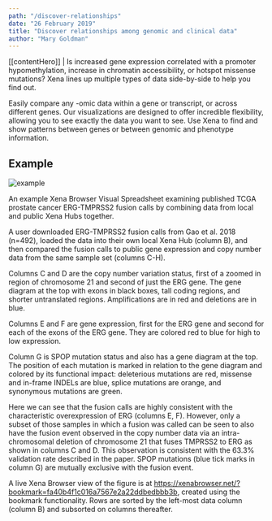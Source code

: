```yaml
---
path: "/discover-relationships"
date: "26 February 2019"
title: "Discover relationships among genomic and clinical data"
author: "Mary Goldman"
---
```


[[contentHero]]
| Is increased gene expression correlated with a promoter hypomethylation, increase in chromatin accessibility, or hotspot missense mutations? Xena lines up multiple types of data side-by-side to help you find out.

Easily compare any -omic data within a gene or transcript, or across different genes. Our visualizations are designed to offer incredible flexibility, allowing you to see exactly the data you want to see. Use Xena to find and show patterns between genes or between genomic and phenotype information.

## Example
![example](/images/discover-relationships.png)

An example Xena Browser Visual Spreadsheet examining published TCGA prostate cancer ERG-TMPRSS2 fusion calls by combining data from local and public Xena Hubs together.

A user downloaded ERG-TMPRSS2 fusion calls from Gao et al. 2018 (n=492), loaded the data into their own local Xena Hub (column B), and then compared the fusion calls to public gene expression and copy number data from the same sample set (columns C-H).

Columns C and D are the copy number variation status, first of a zoomed in region of chromosome 21 and second of just the ERG gene. The gene diagram at the top with exons in black boxes, tall coding regions, and shorter untranslated regions. Amplifications are in red and deletions are in blue.

Columns E and F are gene expression, first for the ERG gene and second for each of the exons of the ERG gene. They are colored red to blue for high to low expression.

Column G is SPOP mutation status and also has a gene diagram at the top. The position of each mutation is marked in relation to the gene diagram and colored by its functional impact: deleterious mutations are red, missense and in-frame INDELs are blue, splice mutations are orange, and synonymous mutations are green.

Here we can see that the fusion calls are highly consistent with the characteristic overexpression of ERG (columns E, F). However, only a subset of those samples in which a fusion was called can be seen to also have the fusion event observed in the copy number data via an intra-chromosomal deletion of chromosome 21 that fuses TMPRSS2 to ERG as shown in columns C and D. This observation is consistent with the 63.3% validation rate described in the paper. SPOP mutations (blue tick marks in column G) are mutually exclusive with the fusion event.

A live Xena Browser view of the figure is at https://xenabrowser.net/?bookmark=fa40b4f1c016a7567e2a22ddbedbbb3b, created using the bookmark functionality. Rows are sorted by the left-most data column (column B) and subsorted on columns thereafter.
